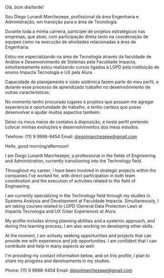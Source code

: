 Olá, bom dia/tarde!

Sou Diego Lunardi Marchezepe, profissional da área Engenharia e Administração, em transição para a área de Tecnologia.

Durante toda a minha carreira, participei de projetos estratégicos nas empresas, que atuei, com participação direta tanto na coordenação de equipes como na execução de atividades relacionadas à área de Engenharia.

Estou me especializando na área de Tecnologia através da faculdade de Análise e Desenvolvimento de Sistemas pela Faculdade Impacta, simultaneamente estou realizando cursos ligados à LGPD pela instituição de ensino Impacta Tecnologia e UX pela Alura.

Capacidade de planejamento e visão sistêmica fazem parte do meu perfil, e durante esse processo de aprendizado trabalho no desenvolvimento de outras caracteristicas.

No momento tenho procurado lugares e projetos que possam me agregar experiencia e oportunidade de trabalho, e tenho certeza que posso desenvolver e ajudar muitos aspectos também.

Deixo os meus meios de contatos à disposição, e neste perfil pretendo colocar minhas evoluções e desenvolvimentos dos meus estudos.

Telefone: (11) 9 9998-9454
Email: diegolmarchezepe@gmail.com


Hello, good morning/afternoon!

I am Diego Lunardi Marchezepe, a professional in the fields of Engineering and Administration, currently transitioning into the Technology field.

Throughout my career, I have been involved in strategic projects within the companies I've worked for, with direct participation in both team coordination and the execution of activities related to the field of Engineering.

I am currently specializing in the Technology field through my studies in Systems Analysis and Development at Faculdade Impacta. Simultaneously, I am taking courses related to LGPD (General Data Protection Law) at Impacta Tecnologia and UX (User Experience) at Alura.

My profile includes strong planning abilities and a systemic approach, and during this learning process, I am also working on developing other skills.

At the moment, I am actively seeking opportunities and projects that can provide me with experience and job opportunities. I am confident that I can contribute and help in many aspects as well.

I'm providing my contact information below, and on this profile, I plan to share my progress and developments in my studies.

Phone: (11) 9 9998-9454
Email: diegolmarchezepe@gmail.com

